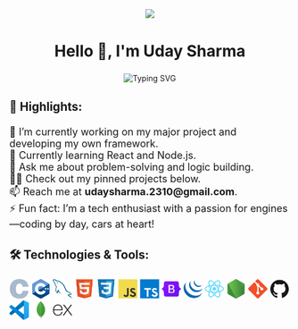 <div align="center">
  <img height="335" src="https://iili.io/Jz3rzqN.gif" />
</div>

###  

<h1 align="center">Hello 👋, I'm Uday Sharma</h1>

###  

<p align="center">
 <img 
  src="https://readme-typing-svg.demolab.com?font=Fira+Code&size=22&pause=1000&color=84C2C0&center=true&vCenter=true&width=650&lines=Aspiring+JavaScript+Full+Stack+Web+Developer" 
  alt="Typing SVG" />
  </a>
</p>

###  

<h2 align="left">🌟 Highlights:</h2>

###  

<p align="left" style="font-size: 18px;">
🔭 I’m currently working on my major project and developing my own framework.<br>
🌱 Currently learning React and Node.js.<br>
💬 Ask me about problem-solving and logic building.<br>
👨‍💻 Check out my pinned projects below.<br>
📫 Reach me at <b>udaysharma.2310@gmail.com</b>.<br>
⚡ Fun fact: I’m a tech enthusiast with a passion for engines—coding by day, cars at heart!
</p>

###  

<h2 align="left">🛠️ Technologies & Tools:</h2>

###  

<p align="left">
  <img src="https://raw.githubusercontent.com/devicons/devicon/master/icons/c/c-original.svg" style="height: 35px;" alt="C"/>
  <img src="https://raw.githubusercontent.com/devicons/devicon/master/icons/cplusplus/cplusplus-original.svg" style="height: 35px;" alt="C++"/>
  <img src="https://raw.githubusercontent.com/devicons/devicon/master/icons/mysql/mysql-original.svg" style="height: 35px;" alt="MySQL"/>
  <img src="https://raw.githubusercontent.com/devicons/devicon/master/icons/html5/html5-original.svg" style="height: 35px;" alt="HTML"/>
  <img src="https://raw.githubusercontent.com/devicons/devicon/master/icons/css3/css3-original.svg" style="height: 35px;" alt="CSS"/>
  <img src="https://raw.githubusercontent.com/devicons/devicon/master/icons/javascript/javascript-original.svg" style="height: 35px;" alt="JavaScript"/>
  <img src="https://raw.githubusercontent.com/devicons/devicon/master/icons/typescript/typescript-original.svg" style="height: 35px;" alt="TypeScript"/>
  <img src="https://raw.githubusercontent.com/devicons/devicon/master/icons/bootstrap/bootstrap-original.svg" style="height: 35px;" alt="Bootstrap"/>
  <img src="https://raw.githubusercontent.com/devicons/devicon/master/icons/jquery/jquery-original.svg" style="height: 35px;" alt="jQuery"/>
  <img src="https://raw.githubusercontent.com/devicons/devicon/master/icons/react/react-original.svg" style="height: 35px;" alt="React"/>
  <img src="https://raw.githubusercontent.com/devicons/devicon/master/icons/nodejs/nodejs-original.svg" style="height: 35px;" alt="Node.js"/>
  <img src="https://raw.githubusercontent.com/devicons/devicon/master/icons/git/git-original.svg" style="height: 35px;" alt="Git"/>
  <img src="https://raw.githubusercontent.com/devicons/devicon/master/icons/github/github-original.svg" style="height: 35px;" alt="GitHub"/>
  <img src="https://raw.githubusercontent.com/devicons/devicon/master/icons/vscode/vscode-original.svg" style="height: 35px;" alt="VS Code"/>
  <img src="https://raw.githubusercontent.com/devicons/devicon/master/icons/mongodb/mongodb-original.svg" style="height: 35px;" alt="MongoDB"/>
  <img src="https://raw.githubusercontent.com/devicons/devicon/master/icons/express/express-original.svg" style="height: 35px;" alt="Express.js"/>
</p>


###  
